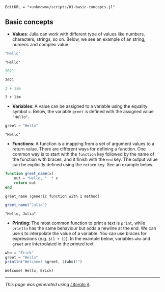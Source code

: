 ```@meta
EditURL = "<unknown>/scripts/01-basic-concepts.jl"
```

## Basic concepts

- **Values**: Julia can work with different type of values like numbers, characters,
strings, so on. Below, we see an example of an string, numeric and complex value.

````julia
"Hello"
````

````
"Hello"
````

````julia
2021
````

````
2021
````

````julia
2 + 1im
````

````
2 + 1im
````

- **Variables**: A value can be assigned to a variable using the equality symbol `=`.
Below, the variable `greet` is defined with the assigned value `"Hello"`.

````julia
greet = "Hello"
````

````
"Hello"
````

- **Functions**: A function is a mapping from a set of argument values to a return
value. There are different ways for defining a function. One common way is to start with
the `function` key followed by the name of the function with braces, and it finish with
the `end` key. The output value can be explicitly defined using the `return` key. See an
example below.

````julia
function greet_name(x)
    out = "Hello, "  * x
    return out
end
````

````
greet_name (generic function with 1 method)
````

````julia
greet_name("Julia")
````

````
"Hello, Julia"
````

- **Printing**: The most common function to print a text is `print`, while `println` has
the same behaviour but adds a newline at the end. We can use `$` to interpolate the
value of a variable. You can use braces for expressions (e.g. `$(1 + 1)`). In the
example below, variables `who` and `greet` are interpolated in the printed text.

````julia
who = "Erick"
greet = "Hello"
println("Welcome! $greet, $(who)!")
````

````
Welcome! Hello, Erick!

````

---

*This page was generated using [Literate.jl](https://github.com/fredrikekre/Literate.jl).*

